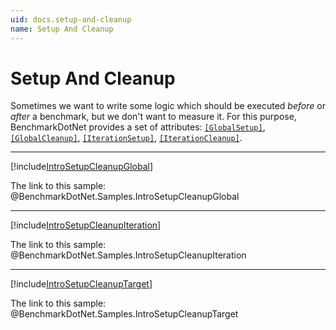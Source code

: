 ```yaml
---
uid: docs.setup-and-cleanup
name: Setup And Cleanup
---
```


# Setup And Cleanup

Sometimes we want to write some logic which should be executed *before* or *after* a benchmark, but we don't want to measure it.
For this purpose, BenchmarkDotNet provides a set of attributes:
  [`[GlobalSetup]`](xref:BenchmarkDotNet.Attributes.GlobalSetupAttribute),
  [`[GlobalCleanup]`](xref:BenchmarkDotNet.Attributes.GlobalCleanupAttribute),
  [`[IterationSetup]`](xref:BenchmarkDotNet.Attributes.IterationSetupAttribute),
  [`[IterationCleanup]`](xref:BenchmarkDotNet.Attributes.IterationCleanupAttribute).

---

[!include[IntroSetupCleanupGlobal](../samples/IntroSetupCleanupGlobal.md)]

The link to this sample: @BenchmarkDotNet.Samples.IntroSetupCleanupGlobal

---

[!include[IntroSetupCleanupIteration](../samples/IntroSetupCleanupIteration.md)]

The link to this sample: @BenchmarkDotNet.Samples.IntroSetupCleanupIteration

---

[!include[IntroSetupCleanupTarget](../samples/IntroSetupCleanupTarget.md)]

The link to this sample: @BenchmarkDotNet.Samples.IntroSetupCleanupTarget
